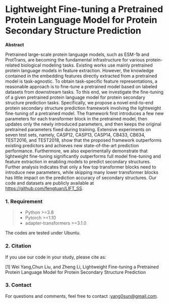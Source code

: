 
# Lightweight Fine-tuning a Pretrained Protein Language Model for Protein Secondary Structure Prediction

**Abstract**
<br>

Pretrained large-scale protein language models, such as ESM-1b and ProtTrans, are becoming the fundamental infrastructure for various protein-related biological modeling tasks. Existing works use mainly pretrained protein language models in feature extraction. However, the knowledge contained in the embedding features directly extracted from a pretrained model is task-agnostic. To obtain task-specific feature representations, a reasonable approach is to fine-tune a pretrained model based on labeled datasets from downstream tasks. To this end, we investigate the fine-tuning of a given pretrained protein language model for protein secondary structure prediction tasks. Specifically, we propose a novel end-to-end protein secondary structure prediction framework involving the lightweight fine-tuning of a pretrained model. The framework first introduces a few new parameters for each transformer block in the pretrained model, then updates only the newly introduced parameters, and then keeps the original pretrained parameters fixed during training. Extensive experiments on seven test sets, namely, CASP12, CASP13, CASP14, CB433, CB634, TEST2016, and TEST2018, show that the proposed framework outperforms existing predictors and achieves new state-of-the-art prediction performance. Furthermore, we also experimentally demonstrate that lightweight fine-tuning significantly outperforms full model fine-tuning and feature extraction in enabling models to predict secondary structures. Further analysis indicates that only a few top transformer blocks need to introduce new parameters, while skipping many lower transformer blocks has little impact on the prediction accuracy of secondary structures. Our code and datasets are publicly available at https://github.com/fengtuan/LIFT_SS.

### 1. Requirement
> * Python >=3.8  
> * Pytorch >=1.10
> * adapter-transformers >=3.1.0

The codes are tested under Ubuntu.

### 2. Citation
If you use our code in your study, please cite as:

[1] Wei Yang,Chun Liu, and Zheng Li, Lightweight Fine-tuning a Pretrained Protein Language Model for Protein Secondary Structure Prediction

### 3. Contact
For questions and comments, feel free to contact :yang0sun@gmail.com. 


